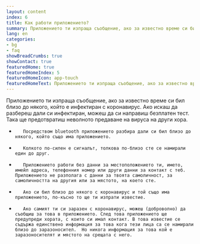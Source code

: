 ```yaml
---
layout: content
index: 6
title: Как работи приложението?
summary: Приложението ти изпраща съобщение, ако за известно време си бил близо до някого, който е заразен с коронавирус.
lang: en
categories:
- bg
- faq
showBreadCrumbs: true
showContact: true
featuredHome: true
featuredHomeIndex: 5
featuredHomeIcon: app-touch
featuredHomeText: Приложението ти изпраща съобщение, ако за известно време си бил близо до някого, който е заразен с коронавирус.
---
```


Приложението ти изпраща съобщение, ако за известно време си бил близо до някого, който е инфектиран с коронавирус. Ако искаш да разбереш дали си инфектиран, можеш да си направиш безплатен тест. Така ще предотвратиш неволното предаване на вируса на други хора.
*        Посредством bluetooth приложението разбира дали си бил близо до някого, който също има приложението.
*        Колкото по-силен е сигналът, толкова по-близо сте се намирали един до друг.
*        Приложението работи без данни за местоположението ти, името, имейл адреса, телефонния номер или други данни за контакт с теб. Приложението не разполага с данни за твоята самоличност, за самоличността на другия или за мястото, на което сте. 
*        Ако си бил близо до някого с коронавирус и той също има приложението, по-късно то ще ти изпрати известие.
*        Ако самият ти си заразен с коронавирус, можеш (доброволно) да съобщиш за това в приложението. След това приложението ще предупреди хората, с които си имал контакт. В това известие се съдържа единствено информация за това кога тези лица са се намирали близо до заразоносител.  Но никога информация за това кой е заразоносителят и мястото на срещата с него. 
